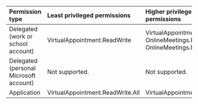 |Permission type|Least privileged permissions|Higher privileged permissions|
|:---|:---|:---|
|Delegated (work or school account)|VirtualAppointment.ReadWrite|VirtualAppointment.Read, OnlineMeetings.ReadWrite, OnlineMeetings.Read|
|Delegated (personal Microsoft account)|Not supported.|Not supported.|
|Application|VirtualAppointment.ReadWrite.All|VirtualAppointment.Read.All|